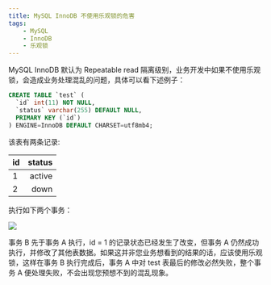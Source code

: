 ```yaml
---
title: MySQL InnoDB 不使用乐观锁的危害
tags:
    - MySQL
    - InnoDB
    - 乐观锁
---
```


MySQL InnoDB 默认为 Repeatable read 隔离级别，业务开发中如果不使用乐观锁，会造成业务处理混乱的问题，具体可以看下述例子：

``` sql
CREATE TABLE `test` (
  `id` int(11) NOT NULL,
  `status` varchar(255) DEFAULT NULL,
  PRIMARY KEY (`id`)
) ENGINE=InnoDB DEFAULT CHARSET=utf8mb4;
```

该表有两条记录:

| id        | status   |
| --------  | -----:   |
| 1         | active   |
| 2         |   down   |

执行如下两个事务：

![](/img/innodb_optimistic_lock.png)

事务 B 先于事务 A 执行，id = 1 的记录状态已经发生了改变，但事务 A 仍然成功执行，并修改了其他表数据。如果这并非您业务想看到的结果的话，应该使用乐观锁，这样在事务 B 执行完成后，事务 A 中对 test 表最后的修改必然失败，整个事务 A 便处理失败，不会出现您预想不到的混乱现象。
